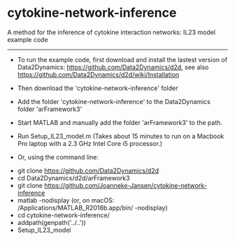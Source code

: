  # cytokine-network-inference #
A method for the inference of cytokine interaction networks: IL23 model example code
- - - -
* To run the example code, first download and install the lastest version of Data2Dynamics: https://github.com/Data2Dynamics/d2d, see also https://github.com/Data2Dynamics/d2d/wiki/Installation
* Then download the 'cytokine-network-inference' folder 
* Add the folder 'cytokine-network-inference' to the Data2Dynamics folder 'arFramework3'
* Start MATLAB and manually add the folder 'arFramework3' to the path.
* Run Setup_IL23_model.m (Takes about 15 minutes to run on a Macbook Pro laptop with a 2.3 GHz Intel Core i5 processor.)

* Or, using the command line:
- git clone https://github.com/Data2Dynamics/d2d
- cd Data2Dynamics/d2d/arFramework3
- git clone https://github.com/Joanneke-Jansen/cytokine-network-inference
- matlab -nodisplay (or, on macOS: /Applications/MATLAB_R2018b.app/bin/ -nodisplay)
- cd cytokine-network-inference/
- addpath(genpath('../..'))
- Setup_IL23_model
